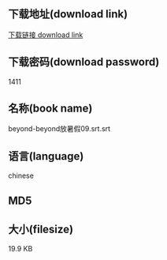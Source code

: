 ## 下载地址(download link)
[下载链接 download link](https://voluble-croquembouche-d321dc.netlify.app/?s=beyond-beyond%E6%94%BE%E6%9A%91%E5%81%8709.srt)

## 下载密码(download password)
1411

## 名称(book name)
beyond-beyond放暑假09.srt.srt

## 语言(language)
chinese

## MD5


## 大小(filesize)
19.9 KB
